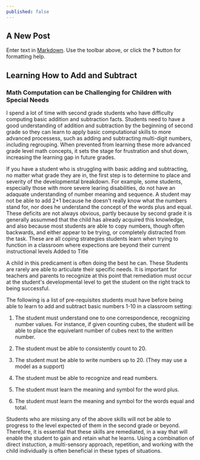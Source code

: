 ```yaml
---
published: false
---
```


## A New Post

Enter text in [Markdown](http://daringfireball.net/projects/markdown/). Use the toolbar above, or click the **?** button for formatting help.

## Learning How to Add and Subtract

### Math Computation can be Challenging for Children with Special Needs

I spend a lot of time with second grade students who have difficulty computing basic addition and subtraction facts. Students need to have a good understanding of addition and subtraction by the beginning of second grade so they can learn to apply basic computational skills to more advanced processess, such as adding and subtracting multi-digit numbers, including regrouping.  When prevented from learning these more advanced grade level math concepts, it sets the stage for frustration and shut down, increasing the learning gap in future grades.

If you have a student who is struggling with basic adding and subtracting, no matter what grade they are in, the first step is to determine to place and severity of the developmental breakdown. For example, some students, especially those with more severe learing disabilities, do not have an adaquate understanding of number meaning and sequence. A student may not be able to add 2+1 because he doesn't really know what the numbers stand for, nor does he understand the concept of the words plus and equal. These deficits are not always obvious, partly because by second grade it is generally assummed that the child has already acquired this knowledge, and also because most students are able to copy numbers, though often backwards, and either appear to be trying, or completely distracted from the task.  These are all coping strategies students learn when trying to function in a classroom where expections are beyond their current instructional levels  Added to Title

A child in this predicament is often doing the best he can. These Students are rarely are able to articulate their specific needs.  It is important for teachers and parents to recognize at this point that remediation must occur at the student's developmental level to get the student on the right track to being successful.

The following is a list of pre-requisites students must have before being able to learn to add and subtract basic numbers 1-10 in a classroom setting:

1. The student must understand one to one correspondence, recognizing number values. For instance, if given counting cubes, the student will be able to place the equivelant number of cubes next to the written number.

2. The student must be able to consistently count to 20.

3. The student must be able to write numbers up to 20. (They may use a model as    a support)

4. The student must be able to recognize and read numbers.

5. The student must learn the meaning and symbol for the word plus.

6. The student must learn the meaning and symbol for the words equal and total.

Students who are missing any of the above skills will not be able to progress to the level expected of them in the second grade or beyond. Therefore, it is essential that these skills are remediated, in a way that will enable the student to gain and retain what he learns.  Using a combination of direct instuction, a multi-sensory approach, repetition, and working with the child individually is often beneficial in these types of situations.      



